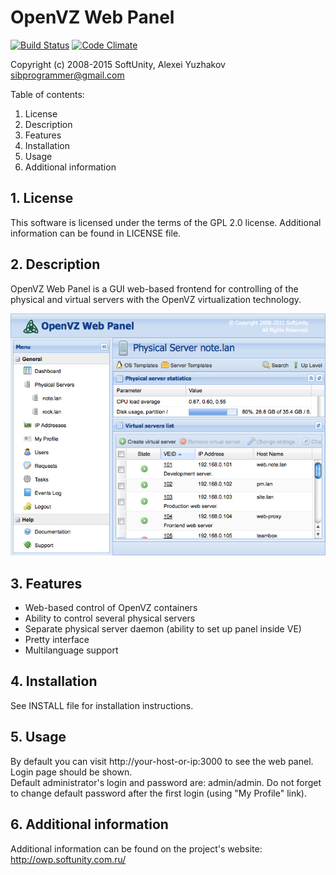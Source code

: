 # OpenVZ Web Panel

[![Build Status](https://secure.travis-ci.org/sibprogrammer/owp.png?branch=master)](http://travis-ci.org/sibprogrammer/owp) [![Code Climate](https://codeclimate.com/badge.png)](https://codeclimate.com/github/sibprogrammer/owp)

Copyright (c) 2008-2015 SoftUnity, Alexei Yuzhakov <sibprogrammer@gmail.com>

Table of contents:

1. License
2. Description
3. Features
4. Installation
5. Usage
6. Additional information


## 1. License

This software is licensed under the terms of the GPL 2.0 license. 
Additional information can be found in LICENSE file.


## 2. Description

OpenVZ Web Panel is a GUI web-based frontend for controlling of the physical 
and virtual servers with the OpenVZ virtualization technology.

![OpenVZ Web Panel](https://raw.githubusercontent.com/sibprogrammer/owp-site/master/images/promo.png)


## 3. Features

* Web-based control of OpenVZ containers
* Ability to control several physical servers
* Separate physical server daemon (ability to set up panel inside VE)
* Pretty interface
* Multilanguage support


## 4. Installation

See INSTALL file for installation instructions.


## 5. Usage

By default you can visit http://your-host-or-ip:3000 to see the web panel. Login 
page should be shown.  
Default administrator's login and password are: admin/admin. Do not forget to
change default password after the first login (using "My Profile" link).


## 6. Additional information

Additional information can be found on the project's website:
http://owp.softunity.com.ru/

